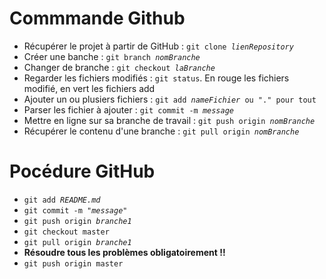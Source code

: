 <h1>Commmande Github</h1>

<ul>
	<li>Récupérer le projet à partir de GitHub : <code>git clone <i>lienRepository</i></code></li>
	<li>Créer une banche : <code>git branch <i>nomBranche</i></code></li>
	<li>Changer de branche : <code>git checkout <i>laBranche</i></code></li>
	<li>Regarder les fichiers modifiés : <code>git status</code>. En rouge les fichiers modifié, en vert les fichiers add</li>
	<li>Ajouter un ou plusiers fichiers : <code>git add <i>nameFichier</i> ou "." pour tout</code></li>
	<li>Parser les fichier à ajouter : <code>git commit -m <i>message</i></code></li>
	<li>Mettre en ligne sur sa branche de travail : <code>git push origin <i>nomBranche</i></code></li>
	<li>Récupérer le contenu d'une branche : <code>git pull origin <i>nomBranche</i></code></li>
</ul>

<h1>Pocédure GitHub</h1>

<ul>
	<li><code>git add <i>README.md</i></code></li>
	<li><code>git commit -m "<i>message</i>"</code></li>
	<li><code>git push origin <i>branche1</i></code></li>
	<li><code>git checkout master</code></li>
	<li><code>git pull origin <i>branche1</i></code></li>
	<li><strong>Résoudre tous les problèmes obligatoirement !!</strong></li>
	<li><code>git push origin master</code></li>
</ul>
